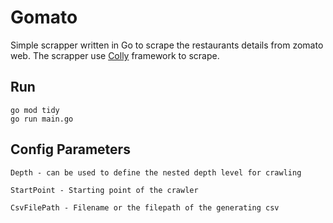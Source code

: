 # Gomato

 Simple scrapper written in Go to scrape the restaurants details from zomato web. The scrapper use [Colly](https://github.com/gocolly/colly) framework to scrape.
 
## Run
    go mod tidy
    go run main.go

## Config Parameters
    Depth - can be used to define the nested depth level for crawling
    
    StartPoint - Starting point of the crawler

    CsvFilePath - Filename or the filepath of the generating csv
    
    